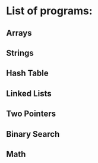 # List of programs:

## Arrays

## Strings

## Hash Table

## Linked Lists

## Two Pointers

## Binary Search

## Math
